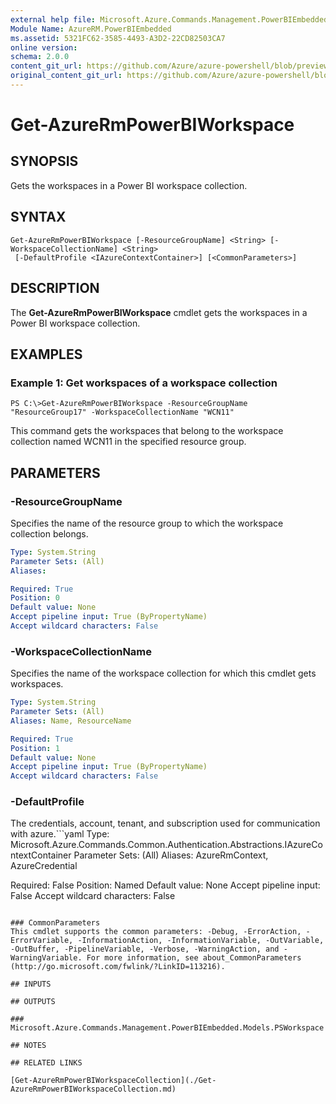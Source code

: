 ```yaml
---
external help file: Microsoft.Azure.Commands.Management.PowerBIEmbedded.dll-Help.xml
Module Name: AzureRM.PowerBIEmbedded
ms.assetid: 5321FC62-3585-4493-A3D2-22CD82503CA7
online version:
schema: 2.0.0
content_git_url: https://github.com/Azure/azure-powershell/blob/preview/src/ResourceManager/PowerBIEmbedded/Commands.Management.PowerBIEmbedded/help/Get-AzureRmPowerBIWorkspace.md
original_content_git_url: https://github.com/Azure/azure-powershell/blob/preview/src/ResourceManager/PowerBIEmbedded/Commands.Management.PowerBIEmbedded/help/Get-AzureRmPowerBIWorkspace.md
---
```


# Get-AzureRmPowerBIWorkspace

## SYNOPSIS
Gets the workspaces in a Power BI workspace collection.

## SYNTAX

```
Get-AzureRmPowerBIWorkspace [-ResourceGroupName] <String> [-WorkspaceCollectionName] <String>
 [-DefaultProfile <IAzureContextContainer>] [<CommonParameters>]
```

## DESCRIPTION
The **Get-AzureRmPowerBIWorkspace** cmdlet gets the workspaces in a Power BI workspace collection.

## EXAMPLES

### Example 1: Get workspaces of a workspace collection
```
PS C:\>Get-AzureRmPowerBIWorkspace -ResourceGroupName "ResourceGroup17" -WorkspaceCollectionName "WCN11"
```

This command gets the workspaces that belong to the workspace collection named WCN11 in the specified resource group.

## PARAMETERS

### -ResourceGroupName
Specifies the name of the resource group to which the workspace collection belongs.

```yaml
Type: System.String
Parameter Sets: (All)
Aliases: 

Required: True
Position: 0
Default value: None
Accept pipeline input: True (ByPropertyName)
Accept wildcard characters: False
```

### -WorkspaceCollectionName
Specifies the name of the workspace collection for which this cmdlet gets workspaces.

```yaml
Type: System.String
Parameter Sets: (All)
Aliases: Name, ResourceName

Required: True
Position: 1
Default value: None
Accept pipeline input: True (ByPropertyName)
Accept wildcard characters: False
```

### -DefaultProfile
The credentials, account, tenant, and subscription used for communication with azure.```yaml
Type: Microsoft.Azure.Commands.Common.Authentication.Abstractions.IAzureContextContainer
Parameter Sets: (All)
Aliases: AzureRmContext, AzureCredential

Required: False
Position: Named
Default value: None
Accept pipeline input: False
Accept wildcard characters: False
```

### CommonParameters
This cmdlet supports the common parameters: -Debug, -ErrorAction, -ErrorVariable, -InformationAction, -InformationVariable, -OutVariable, -OutBuffer, -PipelineVariable, -Verbose, -WarningAction, and -WarningVariable. For more information, see about_CommonParameters (http://go.microsoft.com/fwlink/?LinkID=113216).

## INPUTS

## OUTPUTS

### Microsoft.Azure.Commands.Management.PowerBIEmbedded.Models.PSWorkspace

## NOTES

## RELATED LINKS

[Get-AzureRmPowerBIWorkspaceCollection](./Get-AzureRmPowerBIWorkspaceCollection.md)


